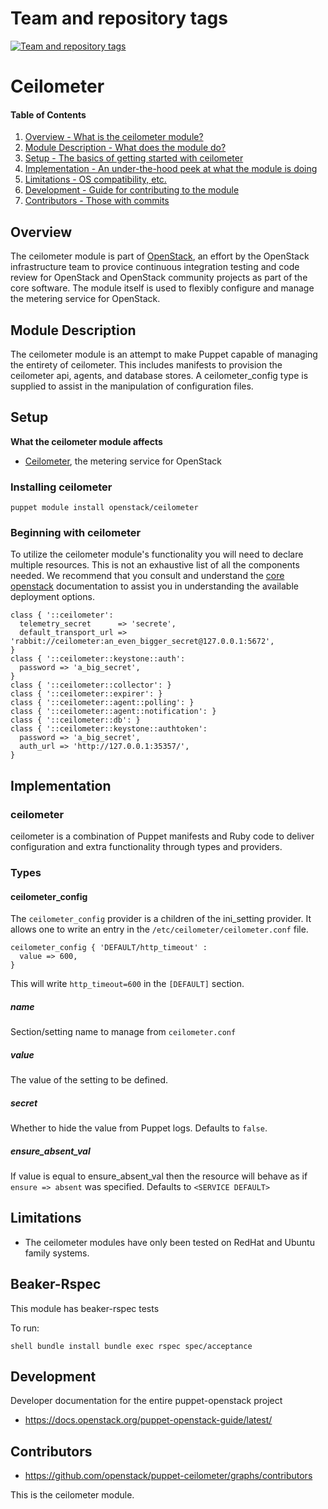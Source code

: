 Team and repository tags
========================

[![Team and repository tags](https://governance.openstack.org/tc/badges/puppet-ceilometer.svg)](https://governance.openstack.org/tc/reference/tags/index.html)

<!-- Change things from this point on -->

Ceilometer
==========

#### Table of Contents

1. [Overview - What is the ceilometer module?](#overview)
2. [Module Description - What does the module do?](#module-description)
3. [Setup - The basics of getting started with ceilometer](#setup)
4. [Implementation - An under-the-hood peek at what the module is doing](#implementation)
5. [Limitations - OS compatibility, etc.](#limitations)
6. [Development - Guide for contributing to the module](#development)
7. [Contributors - Those with commits](#contributors)

Overview
--------

The ceilometer module is part of [OpenStack](https://github.com/openstack), an effort by the
OpenStack infrastructure team to provice continuous integration testing and code review for
OpenStack and OpenStack community projects as part of the core software. The module itself
is used to flexibly configure and manage the metering service for OpenStack.

Module Description
------------------

The ceilometer module is an attempt to make Puppet capable of managing the entirety of ceilometer.
This includes manifests to provision the ceilometer api, agents, and database stores. A
ceilometer_config type is supplied to assist in the manipulation of configuration files.

Setup
-----

**What the ceilometer module affects**

* [Ceilometer](https://wiki.openstack.org/wiki/Ceilometer), the metering service for OpenStack

### Installing ceilometer

    puppet module install openstack/ceilometer

### Beginning with ceilometer

To utilize the ceilometer module's functionality you will need to declare multiple resources. This is not an exhaustive list of all the components needed. We recommend that you consult and understand the [core openstack](https://docs.openstack.org) documentation to assist you in understanding the available deployment options.

```puppet
class { '::ceilometer':
  telemetry_secret      => 'secrete',
  default_transport_url => 'rabbit://ceilometer:an_even_bigger_secret@127.0.0.1:5672',
}
class { '::ceilometer::keystone::auth':
  password => 'a_big_secret',
}
class { '::ceilometer::collector': }
class { '::ceilometer::expirer': }
class { '::ceilometer::agent::polling': }
class { '::ceilometer::agent::notification': }
class { '::ceilometer::db': }
class { '::ceilometer::keystone::authtoken':
  password => 'a_big_secret',
  auth_url => 'http://127.0.0.1:35357/',
}
```

Implementation
--------------

### ceilometer

ceilometer is a combination of Puppet manifests and Ruby code to deliver configuration and
extra functionality through types and providers.

### Types

#### ceilometer_config

The `ceilometer_config` provider is a children of the ini_setting provider. It allows one to write an entry in the `/etc/ceilometer/ceilometer.conf` file.

```puppet
ceilometer_config { 'DEFAULT/http_timeout' :
  value => 600,
}
```

This will write `http_timeout=600` in the `[DEFAULT]` section.

##### name

Section/setting name to manage from `ceilometer.conf`

##### value

The value of the setting to be defined.

##### secret

Whether to hide the value from Puppet logs. Defaults to `false`.

##### ensure_absent_val

If value is equal to ensure_absent_val then the resource will behave as if `ensure => absent` was specified. Defaults to `<SERVICE DEFAULT>`

Limitations
-----------

* The ceilometer modules have only been tested on RedHat and Ubuntu family systems.

Beaker-Rspec
------------

This module has beaker-rspec tests

To run:

``shell
bundle install
bundle exec rspec spec/acceptance
``

Development
-----------

Developer documentation for the entire puppet-openstack project

* https://docs.openstack.org/puppet-openstack-guide/latest/

Contributors
------------

* https://github.com/openstack/puppet-ceilometer/graphs/contributors

This is the ceilometer module.
